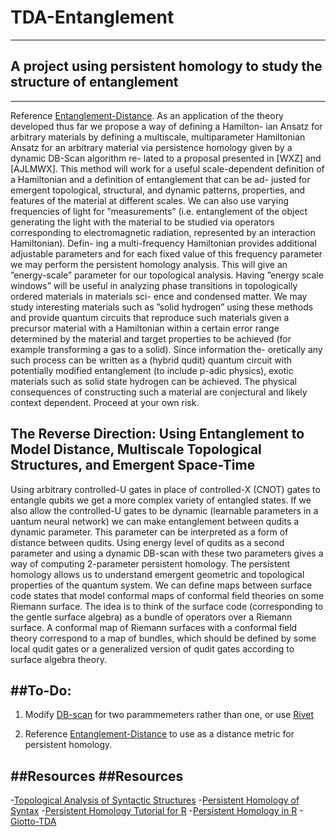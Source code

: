 # TDA-Entanglement
---
## A project using persistent homology to study the structure of entanglement
---
Reference [Entanglement-Distance](https://github.com/The-Singularity-Research/Entanglement-Distance). 
As an application of the theory developed thus far we propose a way of defining a Hamilton-
ian Ansatz for arbitrary materials by defining a multiscale, multiparameter Hamiltonian Ansatz
for an arbitrary material via persistence homology given by a dynamic DB-Scan algorithm re-
lated to a proposal presented in [WXZ] and [AJLMWX]. This method will work for a useful
scale-dependent definition of a Hamiltonian and a definition of entanglement that can be ad-
justed for emergent topological, structural, and dynamic patterns, properties, and features of the
material at different scales. We can also use varying frequencies of light for ”measurements”
(i.e. entanglement of the object generating the light with the material to be studied via operators
corresponding to electromagnetic radiation, represented by an interaction Hamiltonian). Defin-
ing a multi-frequency Hamiltonian provides additional adjustable parameters and for each fixed
value of this frequency parameter we may perform the persistent homology analysis. This will
give an ”energy-scale” parameter for our topological analysis. Having ”energy scale windows”
will be useful in analyzing phase transitions in topologically ordered materials in materials sci-
ence and condensed matter. We may study interesting materials such as ”solid hydrogen” using
these methods and provide quantum circuits that reproduce such materials given a precursor
material with a Hamiltonian within a certain error range determined by the material and target
properties to be achieved (for example transforming a gas to a solid). Since information the-
oretically any such process can be written as a (hybrid qudit) quantum circuit with potentially
modified entanglement (to include p-adic physics), exotic materials such as solid state hydrogen
can be achieved. The physical consequences of constructing such a material are conjectural and
likely context dependent. Proceed at your own risk.

The Reverse Direction: Using Entanglement to Model Distance, Multiscale
Topological Structures, and Emergent Space-Time
---
Using arbitrary controlled-U gates in place of controlled-X (CNOT) gates to entangle qubits
we get a more complex variety of entangled states. If we also allow the controlled-U gates
to be dynamic (learnable parameters in a uantum neural network) we can make entanglement
between qudits a dynamic parameter.
This parameter can be interpreted as a form of distance between qudits. Using energy level
of qudits as a second parameter and using a dynamic DB-scan with these two parameters gives
a way of computing 2-parameter persistent homology. The persistent homology allows us to
understand emergent geometric and topological properties of the quantum system.
We can define maps between surface code states that model conformal maps of conformal
field theories on some Riemann surface. The idea is to think of the surface code (corresponding
to the gentle surface algebra) as a bundle of operators over a Riemann surface. A conformal
map of Riemann surfaces with a conformal field theory correspond to a map of bundles, which
should be defined by some local qudit gates or a generalized version of qudit gates according to
surface algebra theory.

##To-Do:
---
1. Modify [DB-scan](https://scikit-learn.org/stable/auto_examples/cluster/plot_dbscan.html#sphx-glr-auto-examples-cluster-plot-dbscan-py)
for two parammemeters rather than one, or use [Rivet](https://rivet.readthedocs.io/en/latest/about.html)

2. Reference [Entanglement-Distance](https://github.com/The-Singularity-Research/Entanglement-Distance) to use
as a distance metric for persistent homology. 

##Resources
##Resources
---
-[Topological Analysis of Syntactic Structures]()
-[Persistent Homology of Syntax](https://github.com/The-Singularity-Research/TDA-Entanglement/blob/main/PersistentTopologySyntax.pdf)
-[Persistent Homology Tutorial for R](https://cran.r-project.org/web/packages/TDA/vignettes/article.pdf)
-[Persistent Homology in R](https://cran.r-project.org/web/packages/TDA/vignettes/article.pdf)
-[Giotto-TDA](https://giotto-ai.github.io/gtda-docs/0.5.1/library.html)



